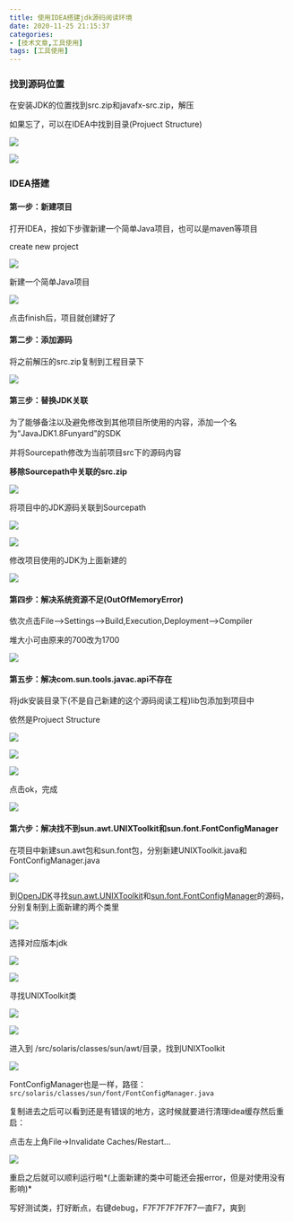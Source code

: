 ```yaml
---
title: 使用IDEA搭建jdk源码阅读环境
date: 2020-11-25 21:15:37
categories:
- [技术文章,工具使用]
tags: [工具使用]
---
```

### 找到源码位置

在安装JDK的位置找到src.zip和javafx-src.zip，解压

如果忘了，可以在IDEA中找到目录(Projuect Structure)

![](/img/images/使用IDEA搭建jdk源码阅读环境/20200325213907.png)

![](/img/images/使用IDEA搭建jdk源码阅读环境/20200326183101.png)

### IDEA搭建

#### 第一步：新建项目

打开IDEA，按如下步骤新建一个简单Java项目，也可以是maven等项目

create new project

![](/img/images/使用IDEA搭建jdk源码阅读环境/20200326183843.png)

新建一个简单Java项目

![](/img/images/使用IDEA搭建jdk源码阅读环境/20200326184351.png)

点击finish后，项目就创建好了

#### 第二步：添加源码

将之前解压的src.zip复制到工程目录下

![](/img/images/使用IDEA搭建jdk源码阅读环境/20200326185106.png)

#### 第三步：替换JDK关联

为了能够备注以及避免修改到其他项目所使用的内容，添加一个名为“JavaJDK1.8Funyard”的SDK

并将Sourcepath修改为当前项目src下的源码内容

**移除Sourcepath中关联的src.zip**

![](/img/images/使用IDEA搭建jdk源码阅读环境/20200326185950.png)

将项目中的JDK源码关联到Sourcepath

![](/img/images/使用IDEA搭建jdk源码阅读环境/20200326190449.png)

![](/img/images/使用IDEA搭建jdk源码阅读环境/20200326190432.png)

修改项目使用的JDK为上面新建的

![](/img/images/使用IDEA搭建jdk源码阅读环境/20200326190945.png)

#### 第四步：解决系统资源不足(OutOfMemoryError)

依次点击File–>Settings–>Build,Execution,Deployment–>Compiler

堆大小可由原来的700改为1700

![](/img/images/使用IDEA搭建jdk源码阅读环境/20200326191409.png)

#### 第五步：解决com.sun.tools.javac.api不存在

将jdk安装目录下(不是自己新建的这个源码阅读工程)lib包添加到项目中

依然是Projuect Structure

![](/img/images/使用IDEA搭建jdk源码阅读环境/20200325213907.png)

![](/img/images/使用IDEA搭建jdk源码阅读环境/20200326192128.png)

![](/img/images/使用IDEA搭建jdk源码阅读环境/20200326192520.png)

点击ok，完成

![](/img/images/使用IDEA搭建jdk源码阅读环境/20200326192924.png)

#### 第六步：解决找不到sun.awt.UNIXToolkit和sun.font.FontConfigManager

在项目中新建sun.awt包和sun.font包，分别新建UNIXToolkit.java和FontConfigManager.java

![](/img/images/使用IDEA搭建jdk源码阅读环境/20200326193413.png)

到[OpenJDK](http://openjdk.java.net/)寻找[sun.awt.UNIXToolkit](http://hg.openjdk.java.net/jdk8u/jdk8u/jdk/file/e17fe591a374/src/solaris/classes/sun/awt/UNIXToolkit.java)和[sun.font.FontConfigManager](http://hg.openjdk.java.net/jdk8u/jdk8u/jdk/file/e17fe591a374/src/solaris/classes/sun/font/FontConfigManager.java)的源码，分别复制到上面新建的两个类里

![](/img/images/使用IDEA搭建jdk源码阅读环境/20200326193602.png)

选择对应版本jdk

![](/img/images/使用IDEA搭建jdk源码阅读环境/20200326194120.png)

![](/img/images/使用IDEA搭建jdk源码阅读环境/20200326194349.png)

寻找UNIXToolkit类

![](/img/images/使用IDEA搭建jdk源码阅读环境/20200326194507.png)

![](/img/images/使用IDEA搭建jdk源码阅读环境/20200326195208.png)

进入到 /src/solaris/classes/sun/awt/目录，找到UNIXToolkit

![](/img/images/使用IDEA搭建jdk源码阅读环境/20200326195427.png)

FontConfigManager也是一样，路径：`src/solaris/classes/sun/font/FontConfigManager.java`

复制进去之后可以看到还是有错误的地方，这时候就要进行清理idea缓存然后重启：

点击左上角File->Invalidate Caches/Restart…

![](/img/images/使用IDEA搭建jdk源码阅读环境/20200326201036.png)

重启之后就可以顺利运行啦*(上面新建的类中可能还会报error，但是对使用没有影响)*

写好测试类，打好断点，右键debug，F7F7F7F7F7F7一直F7，爽到